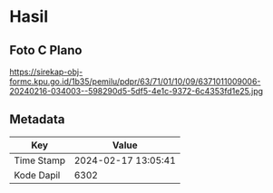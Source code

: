# Hasil

## Foto C Plano

https://sirekap-obj-formc.kpu.go.id/1b35/pemilu/pdpr/63/71/01/10/09/6371011009006-20240216-034003--598290d5-5df5-4e1c-9372-6c4353fd1e25.jpg


## Metadata

| Key        | Value               |
| ---------- | ------------------- |
| Time Stamp | 2024-02-17 13:05:41 |
| Kode Dapil | 6302                |




